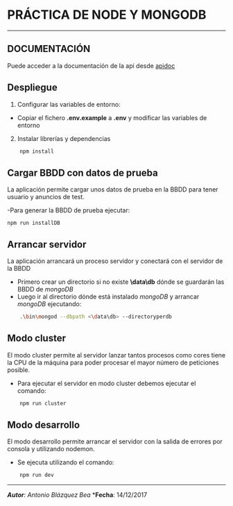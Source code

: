 # PRÁCTICA DE NODE Y MONGODB
---
## DOCUMENTACIÓN 
Puede acceder a la documentación de la api desde [apidoc](http://localhost:3000/apidoc)

## Despliegue 
1. Configurar las variables de entorno:
- Copiar el fichero **.env.example** a **.env** y modificar las variables de entorno 
2. Instalar librerías y dependencias
```bash
    npm install
```
## Cargar BBDD con datos de prueba
La aplicación permite cargar unos datos de prueba en la BBDD para tener usuario y anuncios de test.

-Para generar la BBDD de prueba ejecutar:

    npm run installDB

## Arrancar servidor
La aplicación arrancará un proceso servidor y conectará con el servidor de la BBDD

- Primero crear un directorio si no existe **\data\db** dónde se guardarán las BBDD de *mongoDB*
- Luego ir al directorio dónde está instalado *mongoDB* y arrancar *mongoDB* ejecutando:
```bash
    .\bin\mongod --dbpath <\data\db> --directoryperdb
```
## Modo cluster
El modo cluster permite al servidor lanzar tantos procesos como cores tiene la CPU de la máquina para poder procesar el mayor número de peticiones posible.
 
- Para ejecutar el servidor en modo cluster debemos ejecutar el comando:
```bash
    npm run cluster
```
## Modo desarrollo 
El modo desarrollo permite arrancar el servidor con la salida de errores por consola y utilizando nodemon.

- Se ejecuta utilizando el comando:
```bash
    npm run dev
```
----
***Autor**: Antonio Blázquez Bea*
***Fecha**: 14/12/2017
